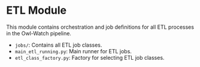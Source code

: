 # ETL Module

This module contains orchestration and job definitions for all ETL processes in the Owl-Watch pipeline.

- `jobs/`: Contains all ETL job classes.
- `main_etl_running.py`: Main runner for ETL jobs.
- `etl_class_factory.py`: Factory for selecting ETL job classes.
